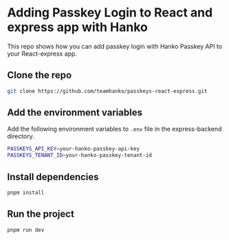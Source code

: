# Adding Passkey Login to React and express app with Hanko

This repo shows how you can add passkey login with Hanko Passkey API to your React-express app.

## Clone the repo

```bash
git clone https://github.com/teamhanko/passkeys-react-express.git
```

## Add the environment variables

Add the following environment variables to `.env` file in the express-backend directory.

```sh
PASSKEYS_API_KEY=your-hanko-passkey-api-key
PASSKEYS_TENANT_ID=your-hanko-passkey-tenant-id
```

## Install dependencies

```bash
pnpm install
```

## Run the project

```bash
pnpm run dev
```
